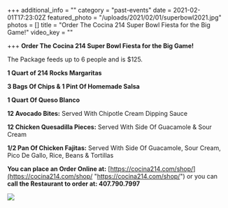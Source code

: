 +++
additional_info = ""
category = "past-events"
date = 2021-02-01T17:23:02Z
featured_photo = "/uploads/2021/02/01/superbowl2021.jpg"
photos = []
title = "Order The Cocina 214 Super Bowl Fiesta for the Big Game!"
video_key = ""

+++
**Order The Cocina 214 Super Bowl Fiesta for the Big Game!**

The Package feeds up to 6 people and is $125.

**1 Quart of 214 Rocks Margaritas**

**3 Bags Of Chips & 1 Pint Of Homemade Salsa**

**1 Quart Of Queso Blanco**

**12 Avocado Bites:** Served With Chipotle Cream Dipping Sauce

**12 Chicken Quesadilla Pieces:** Served With Side Of Guacamole & Sour Cream

**1/2 Pan Of Chicken Fajitas:** Served With Side Of Guacamole, Sour Cream, Pico De Gallo, Rice, Beans & Tortillas

**You can place an Order Online at:**  [https://cocina214.com/shop/](https://cocina214.com/shop/ "https://cocina214.com/shop/") or you can **call the Restaurant to order at: 407.790.7997**

![](/uploads/2021/02/01/superbowl2021.jpg)